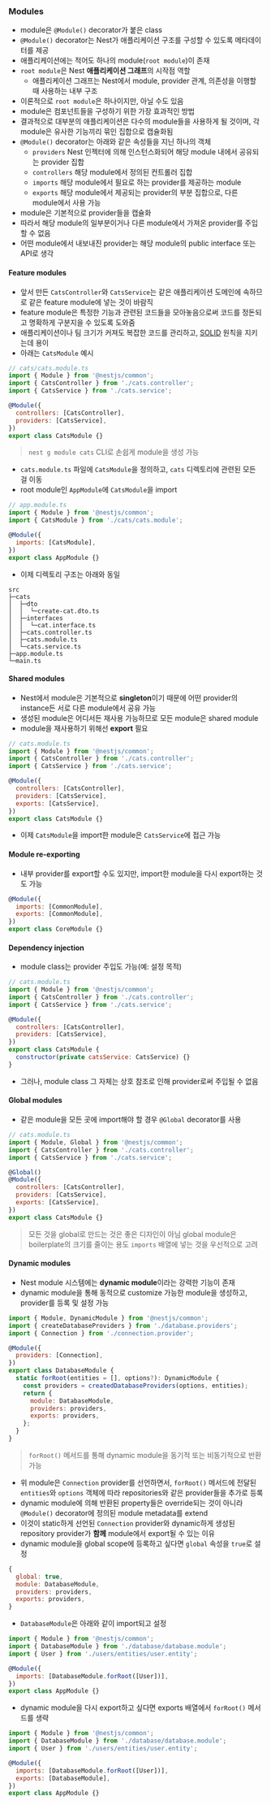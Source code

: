 ### Modules

- module은 `@Module()` decorator가 붙은 class
- `@Module()` decorator는 Nest가 애플리케이션 구조를 구성할 수 있도록 메타데이터를 제공
- 애플리케이션에는 적어도 하나의 module(`root module`)이 존재
- `root module`은 Nest **애플리케이션 그래프**의 시작점 역할
  - 애플리케이션 그래프는 Nest에서 module, provider 관계, 의존성을 이행할 때 사용하는 내부 구조
- 이론적으로 `root module`은 하나이지만, 아닐 수도 있음
- module은 컴포넌트들을 구성하기 위한 가장 효과적인 방법
- 결과적으로 대부분의 애플리케이션은 다수의 module들을 사용하게 될 것이며, 각 module은 유사한 기능끼리 묶인 집합으로 캡슐화됨
- `@Module()` decorator는 아래와 같은 속성들을 지닌 하나의 객체
  - `providers`
    Nest 인젝터에 의해 인스턴스화되어 해당 module 내에서 공유되는 provider 집합
  - `controllers`
    해당 module에서 정의된 컨트롤러 집합
  - `imports`
    해당 module에서 필요로 하는 provider를 제공하는 module
  - `exports`
    해당 module에서 제공되는 provider의 부분 집합으로, 다른 module에서 사용 가능
- module은 기본적으로 provider들을 캡슐화
- 따라서 해당 module의 일부분이거나 다른 module에서 가져온 provider를 주입할 수 없음
- 어떤 module에서 내보내진 provider는 해당 module의 public interface 또는 API로 생각

#### Feature modules

- 앞서 만든 `CatsController`와 `CatsService`는 같은 애플리케이션 도메인에 속하므로 같은 feature module에 넣는 것이 바람직
- feature module은 특정한 기능과 관련된 코드들을 모아놓음으로써 코드를 정돈되고 명확하게 구분지을 수 있도록 도와줌
- 애플리케이션이나 팀 크기가 커져도 복잡한 코드를 관리하고, [SOLID](<https://ko.wikipedia.org/wiki/SOLID_(객체_지향_설계)>) 원칙을 지키는데 용이
- 아래는 `CatsModule` 예시

```js
// cats/cats.module.ts
import { Module } from '@nestjs/common';
import { CatsController } from './cats.controller';
import { CatsService } from './cats.service';

@Module({
  controllers: [CatsController],
  providers: [CatsService],
})
export class CatsModule {}
```

> `nest g module cats` CLI로 손쉽게 module을 생성 가능

- `cats.module.ts` 파일에 `CatsModule`을 정의하고, `cats` 디렉토리에 관련된 모든 걸 이동
- root module인 `AppModule`에 `CatsModule`을 import

```js
// app.module.ts
import { Module } from '@nestjs/common';
import { CatsModule } from './cats/cats.module';

@Module({
  imports: [CatsModule],
})
export class AppModule {}
```

- 이제 디렉토리 구조는 아래와 동일

```
src
├─cats
│  ├─dto
│  │  └─create-cat.dto.ts
│  ├─interfaces
│  │  └─cat.interface.ts
│  ├─cats.controller.ts
│  ├─cats.module.ts
│  └─cats.service.ts
├─app.module.ts
└─main.ts
```

#### Shared modules

- Nest에서 module은 기본적으로 **singleton**이기 때문에 어떤 provider의 instance든 서로 다른 module에서 공유 가능
- 생성된 module은 어디서든 재사용 가능하므로 모든 module은 shared module
- module을 재사용하기 위해선 **export** 필요

```js
// cats.module.ts
import { Module } from '@nestjs/common';
import { CatsController } from './cats.controller';
import { CatsService } from './cats.service';

@Module({
  controllers: [CatsController],
  providers: [CatsService],
  exports: [CatsService],
})
export class CatsModule {}
```

- 이제 `CatsModule`을 import한 module은 `CatsService`에 접근 가능

#### Module re-exporting

- 내부 provider를 export할 수도 있지만, import한 module을 다시 export하는 것도 가능

```js
@Module({
  imports: [CommonModule],
  exports: [CommonModule],
})
export class CoreModule {}
```

#### Dependency injection

- module class는 provider 주입도 가능(예: 설정 목적)

```js
// cats.module.ts
import { Module } from '@nestjs/common';
import { CatsController } from './cats.controller';
import { CatsService } from './cats.service';

@Module({
  controllers: [CatsController],
  providers: [CatsService],
})
export class CatsModule {
  constructor(private catsService: CatsService) {}
}
```

- 그러나, module class 그 자체는 상호 참조로 인해 provider로써 주입될 수 없음

#### Global modules

- 같은 module을 모든 곳에 import해야 할 경우 `@Global` decorator를 사용

```js
// cats.module.ts
import { Module, Global } from '@nestjs/common';
import { CatsController } from './cats.controller';
import { CatsService } from './cats.service';

@Global()
@Module({
  controllers: [CatsController],
  providers: [CatsService],
  exports: [CatsService],
})
export class CatsModule {}
```

> 모든 것을 global로 만드는 것은 좋은 디자인이 아님
> global module은 boilerplate의 크기를 줄이는 용도
> `imports` 배열에 넣는 것을 우선적으로 고려

#### Dynamic modules

- Nest module 시스템에는 **dynamic module**이라는 강력한 기능이 존재
- dynamic module을 통해 동적으로 customize 가능한 module을 생성하고, provider를 등록 및 설정 가능

```js
import { Module, DynamicModule } from '@nestjs/common';
import { createDatabaseProviders } from './database.providers';
import { Connection } from './connection.provider';

@Module({
  providers: [Connection],
})
export class DatabaseModule {
  static forRoot(entities = [], options?): DynamicModule {
    const providers = createdDatabaseProviders(options, entities);
    return {
      module: DatabaseModule,
      providers: providers,
      exports: providers,
    };
  }
}
```

> `forRoot()` 메서드를 통해 dynamic module을 동기적 또는 비동기적으로 반환 가능

- 위 module은 `Connection` provider를 선언하면서, `forRoot()` 메서드에 전달된 `entities`와 `options` 객체에 따라 repositories와 같은 provider들을 추가로 등록
- dynamic module에 의해 반환된 property들은 override되는 것이 아니라 `@Module()` decorator에 정의된 module metadata를 extend
- 이것이 static하게 선언된 `Connection` provider와 dynamic하게 생성된 repository provider가 **함께** module에서 export될 수 있는 이유
- dynamic module을 global scope에 등록하고 싶다면 `global` 속성을 `true`로 설정

```js
{
  global: true,
  module: DatabaseModule,
  providers: providers,
  exports: providers,
}
```

- `DatabaseModule`은 아래와 같이 import되고 설정

```js
import { Module } from '@nestjs/common';
import { DatabaseModule } from './database/database.module';
import { User } from './users/entities/user.entity';

@Module({
  imports: [DatabaseModule.forRoot([User])],
})
export class AppModule {}
```

- dynamic module을 다시 export하고 싶다면 exports 배열에서 `forRoot()` 메서드를 생략

```js
import { Module } from '@nestjs/common';
import { DatabaseModule } from './database/database.module';
import { User } from './users/entities/user.entity';

@Module({
  imports: [DatabaseModule.forRoot([User])],
  exports: [DatabaseModule],
})
export class AppModule {}
```
